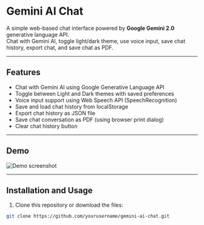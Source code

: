 # Gemini AI Chat

A simple web-based chat interface powered by **Google Gemini 2.0** generative language API.  
Chat with Gemini AI, toggle light/dark theme, use voice input, save chat history, export chat, and save chat as PDF.

---

## Features

- Chat with Gemini AI using Google Generative Language API
- Toggle between Light and Dark themes with saved preferences
- Voice input support using Web Speech API (SpeechRecognition)
- Save and load chat history from localStorage
- Export chat history as JSON file
- Save chat conversation as PDF (using browser print dialog)
- Clear chat history button

---

## Demo

![Demo screenshot](https://your-image-link-if-any)

---

## Installation and Usage

1. Clone this repository or download the files:

```bash
git clone https://github.com/yourusername/gemini-ai-chat.git
